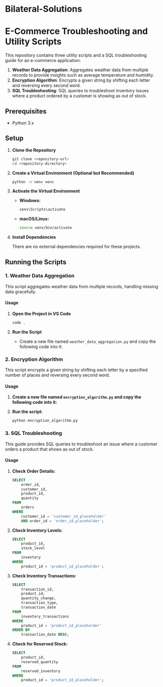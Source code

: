 # Bilateral-Solutions

# E-Commerce Troubleshooting and Utility Scripts

This repository contains three utility scripts and a SQL troubleshooting guide for an e-commerce application:

1. **Weather Data Aggregation**: Aggregates weather data from multiple records to provide insights such as average temperature and humidity.
2. **Encryption Algorithm**: Encrypts a given string by shifting each letter and reversing every second word.
3. **SQL Troubleshooting**: SQL queries to troubleshoot inventory issues where a product ordered by a customer is showing as out of stock.

## Prerequisites

- Python 3.x

## Setup

1. **Clone the Repository**

   ```bash
   git clone <repository-url>
   cd <repository-directory>
   ```

2. **Create a Virtual Environment (Optional but Recommended)**

   ```bash
   python -m venv venv
   ```

3. **Activate the Virtual Environment**

   - **Windows:**

     ```bash
     venv\Scripts\activate
     ```

   - **macOS/Linux:**

     ```bash
     source venv/bin/activate
     ```

4. **Install Dependencies**

   There are no external dependencies required for these projects.

## Running the Scripts

### 1. Weather Data Aggregation

This script aggregates weather data from multiple records, handling missing data gracefully.

#### Usage

1. **Open the Project in VS Code**

   ```bash
   code .
   ```

2. **Run the Script**

   - Create a new file named `weather_data_aggregation.py` and copy the following code into it:

   
### 2. Encryption Algorithm

This script encrypts a given string by shifting each letter by a specified number of places and reversing every second word.

#### Usage

1. **Create a new file named `encryption_algorithm.py` and copy the following code into it:**

2. **Run the script:**

   ```bash
   python encryption_algorithm.py
   ```

### 3. SQL Troubleshooting

This guide provides SQL queries to troubleshoot an issue where a customer orders a product that shows as out of stock.

#### Usage

1. **Check Order Details:**

   ```sql
   SELECT 
       order_id,
       customer_id,
       product_id,
       quantity
   FROM 
       orders
   WHERE 
       customer_id = 'customer_id_placeholder' 
       AND order_id = 'order_id_placeholder';
   ```

2. **Check Inventory Levels:**

   ```sql
   SELECT 
       product_id,
       stock_level
   FROM 
       inventory
   WHERE 
       product_id = 'product_id_placeholder';
   ```

3. **Check Inventory Transactions:**

   ```sql
   SELECT 
       transaction_id,
       product_id,
       quantity_change,
       transaction_type,
       transaction_date
   FROM 
       inventory_transactions
   WHERE 
       product_id = 'product_id_placeholder'
   ORDER BY 
       transaction_date DESC;
   ```

4. **Check for Reserved Stock:**

   ```sql
   SELECT 
       product_id,
       reserved_quantity
   FROM 
       reserved_inventory
   WHERE 
       product_id = 'product_id_placeholder';
   ```
